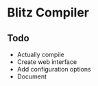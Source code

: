 # Blitz Compiler

## Todo

- Actually compile
- Create web interface
- Add configuration options
- Document
